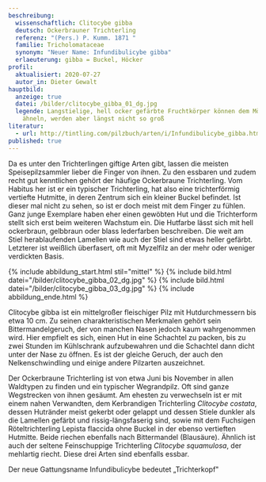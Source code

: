```yaml
---
beschreibung:
  wissenschaftlich: Clitocybe gibba
  deutsch: Ockerbrauner Trichterling
  referenz: "(Pers.) P. Kumm. 1871 "
  familie: Tricholomataceae
  synonym: "Neuer Name: Infundibulicybe gibba"
  erlaeuterung: gibba = Buckel, Höcker
profil:
  aktualisiert: 2020-07-27
  autor_in: Dieter Gewalt
hauptbild:
  anzeige: true
  datei: /bilder/clitocybe_gibba_01_dg.jpg
  legende: Langstielige, hell ocker gefärbte Fruchtkörper können dem Mönchskopf
    ähneln, werden aber längst nicht so groß
literatur:
  - url: http://tintling.com/pilzbuch/arten/i/Infundibulicybe_gibba.html
published: true
---
```

Da es unter den Trichterlingen giftige Arten gibt, lassen die meisten Speisepilzsammler lieber die Finger von ihnen. Zu den essbaren und zudem recht gut kenntlichen gehört der häufige Ockerbraune Trichterling. Vom Habitus her ist er ein typischer Trichterling, hat also eine trichterförmig vertiefte Hutmitte, in deren Zentrum sich ein kleiner Buckel befindet. Ist dieser mal nicht zu sehen, so ist er doch meist mit dem Finger zu fühlen. Ganz junge Exemplare haben eher einen gewöbten Hut und die Trichterform stellt sich erst beim weiteren Wachstum ein. Die Hutfarbe lässt sich mit hell ockerbraun, gelbbraun oder blass lederfarben beschreiben. Die weit am Stiel herablaufenden Lamellen wie auch der Stiel sind etwas heller gefärbt. Letzterer ist weißlich überfasert, oft mit Myzelfilz an der mehr oder weniger verdickten Basis.

{% include abbildung_start.html stil="mittel" %}
{% include bild.html datei="/bilder/clitocybe_gibba_02_dg.jpg" %}
{% include bild.html datei="/bilder/clitocybe_gibba_03_dg.jpg" %}
{% include abbildung_ende.html %}

Clitocybe gibba ist ein mittelgroßer fleischiger Pilz mit Hutdurchmessern bis etwa 10 cm. Zu seinen charakteristischen Merkmalen gehört sein Bittermandelgeruch, der von manchen Nasen jedoch kaum wahrgenommen wird. Hier empfielt es sich, einen Hut in eine Schachtel zu packen, bis zu zwei Stunden im Kühlschrank aufzubewahren und die Schachtel dann dicht unter der Nase zu öffnen. Es ist der gleiche Geruch, der auch den Nelkenschwindling und einige andere Pilzarten auszeichnet.


Der Ockerbraune Trichterling ist von etwa Juni bis November in allen Waldtypen zu finden und ein typischer Wegrandpilz. Oft sind ganze Wegstrecken von ihnen gesäumt. Am ehesten zu verwechseln ist er mit einem nahen Verwandten, dem Kerbrandigen Trichterling *Clitocybe costata*, dessen Hutränder meist gekerbt oder gelappt und dessen Stiele dunkler als die Lamellen gefärbt und rissig-längsfaserig sind, sowie mit dem Fuchsigen Röteltrichterling Lepista flaccida ohne Buckel in der ebenso vertieften Hutmitte. Beide riechen ebenfalls nach Bittermandel (Blausäure). Ähnlich ist auch der seltene Feinschuppige Trichterling *Clitocybe squamulosa*, der mehlartig riecht. Diese drei Arten sind ebenfalls essbar.

Der neue Gattungsname Infundibulicybe bedeutet „Trichterkopf"
